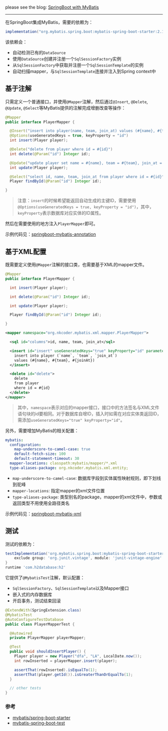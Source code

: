 please see the blog: [SpringBoot with MyBatis](http://tech.freeimmi.com/2020/02/springboot-3-mybatis/)

-----

在SpringBoot集成MyBatis，需要的依赖为：

```gradle
implementation("org.mybatis.spring.boot:mybatis-spring-boot-starter:2.1.1")
```

该依赖会：
- 自动检测已有的`DataSource`
- 使用`DataSource`创建并注册一个`SqlSessionFactory`实例
- 从`SqlSessionFactory`中获取并注册一个`SqlSessionTemplate`的实例
- 自动扫描mapper，与`SqlSessionTemplate`连接并注入到Spring context中

## 基于注解

只需定义一个普通接口，并使用`@Mapper`注解，然后通过`@Insert`, `@Delete`, `@Update`, `@Select`等MyBatis提供的注解完成增删改查等操作：

```java
@Mapper
public interface PlayerMapper {

  @Insert("insert into player(name, team, join_at) values (#{name}, #{team}, #{joinAt})")
  @Options(useGeneratedKeys = true, keyProperty = "id")
  int insert(Player player);

  @Delete("delete from player where id = #{id}")
  int delete(@Param("id") Integer id);

  @Update("update player set name = #{name}, team = #{team}, join_at = #{joinAt} where id = #{id}")
  int update(Player player);

  @Select("select id, name, team, join_at from player where id = #{id}")
  Player findById(@Param("id") Integer id);

}
```

> 注意：`insert`的时候希望能返回自动生成的主键ID，需要使用`@Options(useGeneratedKeys = true, keyProperty = "id")`，其中，`keyProperty`表示数据库对应实体的ID属性。

然后在需要使用的地方注入`PlayerMapper`即可。

示例代码见：[springboot-mybatis-annotation](https://github.com/nkcoder/springboot-samples/tree/master/springboot-mybatis-annotation)

## 基于XML配置

既需要定义使用`@Mapper`注解的接口类，也需要基于XML的mapper文件。

```java
@Mapper
public interface PlayerMapper {

  int insert(Player player);

  int delete(@Param("id") Integer id);

  int update(Player player);

  Player findById(@Param("id") Integer id);

}
```

```xml
<mapper namespace="org.nkcoder.mybatis.xml.mapper.PlayerMapper">

  <sql id="columns">id, name, team, join_at</sql>

  <insert id="insert" useGeneratedKeys="true" keyProperty="id" parameterType="Player">
    insert into player (`name`, `team`, `join_at`)
    values (#{name}, #{team}, #{joinAt})
  </insert>

  <delete id="delete">
    delete
    from player
    where id = #{id}
  </delete>
</mapper>
```
> 其中，`namespace`表示对应的mapper接口，接口中的方法签名与XML文件语句块的id要相同。对于数据库自增ID，插入时如需在对应实体类返回ID，需添加`useGeneratedKeys="true" keyProperty="id"`。

另外，需要增加MyBatis的相关配置：

```yml
mybatis:
  configuration:
    map-underscore-to-camel-case: true
    default-fetch-size: 100
    default-statement-timeout: 30
  mapper-locations: classpath:mybatis/mapper/*.xml
  type-aliases-package: org.nkcoder.mybatis.xml.entity;
```

- `map-underscore-to-camel-case`: 数据库字段到实体属性映射规则，即下划线到驼峰
- `mapper-locations`: 指定mapper的xml文件位置
- `type-aliases-package`: 类型别名的package，mapper的xml文件中，参数或返回类型不用使用全路径类名

示例代码见：[springboot-mybatis-xml](https://github.com/nkcoder/springboot-samples/tree/master/springboot-mybatis-xml)

## 测试

测试的依赖为：

```gradle
testImplementation('org.mybatis.spring.boot:mybatis-spring-boot-starter-test:2.1.1') {
    exclude group: 'org.junit.vintage', module: 'junit-vintage-engine'
}
runtime 'com.h2database:h2'
```

它提供了`@MybatisTest`注解，默认配置：

- `SqlSessionFactory`、`SqlSessionTemplate`以及Mapper接口
- 嵌入式的内存数据库
- 开启事务，测试结束回滚

```java
@ExtendWith(SpringExtension.class)
@MybatisTest
@AutoConfigureTestDatabase
public class PlayerMapperTest {

  @Autowired
  private PlayerMapper playerMapper;

  @Test
  public void shouldInsertPlayer() {
    Player player = new Player("dfa", "LA", LocalDate.now());
    int rowInserted = playerMapper.insert(player);

    assertThat(rowInserted).isEqualTo(1);
    assertThat(player.getId()).isGreaterThanOrEqualTo(1);
  }

  // other tests
}
```

### 参考

- [mybatis/spring-boot-starter](https://github.com/mybatis/spring-boot-starter/tree/master/mybatis-spring-boot-samples)
- [mybatis-spring-boot-test](http://mybatis.org/spring-boot-starter/mybatis-spring-boot-test-autoconfigure/)